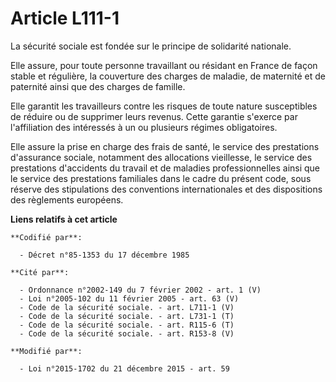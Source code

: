 # Article L111-1

La sécurité sociale est fondée sur le principe de solidarité nationale. 

Elle assure, pour toute personne travaillant ou résidant en France de façon stable et régulière, la couverture des charges de
maladie, de maternité et de paternité ainsi que des charges de famille. 

Elle garantit les travailleurs contre les risques de toute nature susceptibles de réduire ou de supprimer leurs revenus.
Cette garantie s'exerce par l'affiliation des intéressés à un ou plusieurs régimes obligatoires. 

Elle assure la prise en charge des frais de santé, le service des prestations d'assurance sociale, notamment des allocations
vieillesse, le service des prestations d'accidents du travail et de maladies professionnelles ainsi que le service des
prestations familiales dans le cadre du présent code, sous réserve des stipulations des conventions internationales et des
dispositions des règlements européens.

**Liens relatifs à cet article**

	**Codifié par**:

	  - Décret n°85-1353 du 17 décembre 1985

	**Cité par**:

	  - Ordonnance n°2002-149 du 7 février 2002 - art. 1 (V)
	  - Loi n°2005-102 du 11 février 2005 - art. 63 (V)
	  - Code de la sécurité sociale. - art. L711-1 (V)
	  - Code de la sécurité sociale. - art. L731-1 (T)
	  - Code de la sécurité sociale. - art. R115-6 (T)
	  - Code de la sécurité sociale. - art. R153-8 (V)

	**Modifié par**:

	  - Loi n°2015-1702 du 21 décembre 2015 - art. 59
